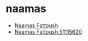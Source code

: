 # naamas

 * [Naamas Fattoush](../../index/n/naamas-fattoush-51115620.json)
 * [Naamas Fattoush 51115620](../../index/n/naamas-fattoush-51115620.json)
